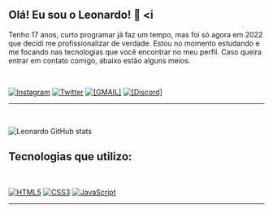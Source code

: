 
## Olá! Eu sou o Leonardo! 🌠 <i

 Tenho 17 anos, curto programar já faz um tempo, mas foi só agora em 2022 que decidi me profissionalizar de verdade. Estou no momento estudando e me focando nas tecnologias que você encontrar no meu perfil. Caso queira entrar em contato comigo, abaixo estão alguns meios.

<br>

[![Instagram](https://img.shields.io/badge/Instagram-E4405F?style=for-the-badge&logo=instagram&logoColor=white)](https://www.instagram.com/leobtwz/)
[![Twitter](https://img.shields.io/badge/Twitter-1DA1F2?style=for-the-badge&logo=twitter&logoColor=white)](https://twitter.com/leozera1_)
[![[GMAIL]](https://img.shields.io/badge/Gmail-D14836?style=for-the-badge&logo=gmail&logoColor=white)](leo11.contato@gmail.com)
[![[Discord]](https://img.shields.io/badge/Discord-7289DA?style=for-the-badge&logo=discord&logoColor=white)](https://discord.gg/jqpPUnKDKa)



<hr>
<br>

![Leonardo GitHub stats](https://github-readme-stats.vercel.app/api?username=leoz11&show_icons=true&theme=dracula)

## Tecnologias que utilizo:
<br>

[![HTML5](https://img.shields.io/badge/HTML5-E34F26?style=for-the-badge&logo=html5&logoColor=white)](#)
[![CSS3](https://img.shields.io/badge/CSS3-1572B6?style=for-the-badge&logo=css3&logoColor=white)](#)
[![JavaScript](https://img.shields.io/badge/JavaScript-F7DF1E?style=for-the-badge&logo=javascript&logoColor=black)](#)


<hr>
<br>
